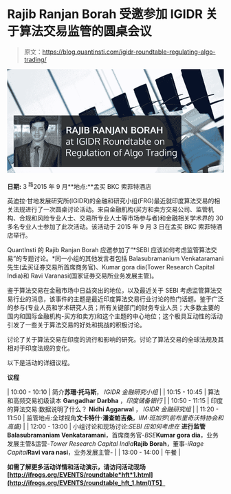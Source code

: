 # Rajib Ranjan Borah 受邀参加 IGIDR 关于算法交易监管的圆桌会议

> 原文：<https://blog.quantinsti.com/igidr-roundtable-regulating-algo-trading/>

![Rajib Ranjan Borah invited to speak at IGIDR Roundtable on Regulation of Algo Trading](img/460a675d58ec5c47757e08cb0940b3dd.png)

**日期:** 3 <sup>路</sup>2015 年 9 月**地点:**孟买 BKC 索菲特酒店

英迪拉·甘地发展研究所(IGIDR)的金融和研究小组(FRG)最近就印度算法交易的相关法规进行了一次圆桌讨论活动。来自金融机构(买方和卖方交易公司、监管机构、合规和风险专业人士、交易所专业人士等市场参与者)和金融相关学术界的 30 多名专业人士参加了此次活动。该活动于 2015 年 9 月 3 日在孟买 BKC 索菲特酒店举行。

QuantInsti 的 Rajib Ranjan Borah 应邀参加了“*SEBI 应该如何考虑监管算法交易”的专题讨论。*同一小组的其他发言者包括 Balasubramanium Venkataramani 先生(孟买证券交易所首席商务官)、Kumar gora dia(Tower Research Capital India)和 Ravi Varanasi(国家证券交易所业务发展主管)。

鉴于算法交易在金融市场中日益突出的地位，以及最近关于 SEBI 考虑监管算法交易行业的消息，该事件的主题是最近印度算法交易行业讨论的热门话题。鉴于广泛的参与(专业人员和学术研究人员；所有关键部门的财务专业人员；大多数主要的国内和国际金融机构-买方和卖方)和这个主题的中心地位；这个极具互动性的活动引发了一些关于算法交易的好处和挑战的积极讨论。

讨论了关于算法交易在印度的流行和影响的研究。讨论了算法交易的全球法规及其相对于印度法规的变化。

以下是活动的详细议程。

**议程**

| 10:00 - 10:10 | 简介**苏珊·托马斯**， *IGIDR 金融研究小组* |
| 10:15 - 10:45 | 算法和高频交易初级读本 **Gangadhar Darbha** ，*印度储备银行* |
| 10:50 - 11:15 | 印度的算法交易:数据说明了什么？ **Nidhi Aggarwal** ， *IGIDR 金融研究组* |
| 11:20 - 11:50 | 监管地点:全球视角**文卡特什·潘查帕吉桑**，*IIM·班加罗(前布里奇沃特协会和高盛)* |
| 12:00 - 13:00 | 小组讨论和现场讨论:*SEBI 应如何考虑在* **进行监管 Balasubramaniam Venkataramani**，首席商务官-*BSE***Kumar gora dia**，业务发展主管&运营-*Tower Research Capital India***Rajib Borah**，董事-*iRage Capital***Ravi vara nasi**，业务发展主管- |
| 13:00 - 14:00 | 午餐 |

**如需了解更多活动详情和活动演示，请访问活动现场[http://ifrogs.org/EVENTS/roundtable*hft*1.html](http://ifrogs.org/EVENTS/roundtable_hft_1.html)T5】**